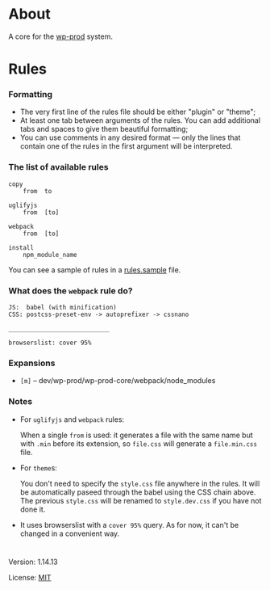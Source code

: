# About

A core for the [wp-prod](https://github.com/vladlu/wp-prod/) system. 

# Rules

### Formatting

- The very first line of the rules file should be either "plugin" or "theme";
- At least one tab between arguments of the rules. You can add additional tabs and spaces to give them beautiful formatting;
- You can use comments in any desired format — only the lines that contain one of the rules in the first argument will be interpreted.

### The list of available rules
```
copy
    from  to

uglifyjs
    from  [to]

webpack
    from  [to]

install
    npm_module_name
```
You can see a sample of rules in a [rules.sample](https://github.com/vladlu/wp-prod-core/blob/master/rules.sample) file.

### What does the `webpack` rule do?
```
JS:  babel (with minification)
CSS: postcss-preset-env -> autoprefixer -> cssnano

____________________________

browserslist: cover 95%
```
### Expansions

* `[m]` – dev/wp-prod/wp-prod-core/webpack/node_modules

### Notes

  - For `uglifyjs` and `webpack` rules:   

    When a single `from` is used: it generates a file 
    with the same name but with `.min` before its extension,
    so `file.css` will generate a `file.min.css` file.
    
  - For `theme`s: 
  
    You don't need to specify the `style.css` file anywhere in the rules.
  It will be automatically paseed through the babel using the CSS chain above.
  The previous `style.css` will be renamed to `style.dev.css` if you have not done it.
    
  - It uses browserslist with a `cover 95%` query. As for now, it can't
    be changed in a convenient way.

#

Version: 1.14.13

License: [MIT](https://github.com/vladlu/wp-prod-core/blob/master/LICENSE)
